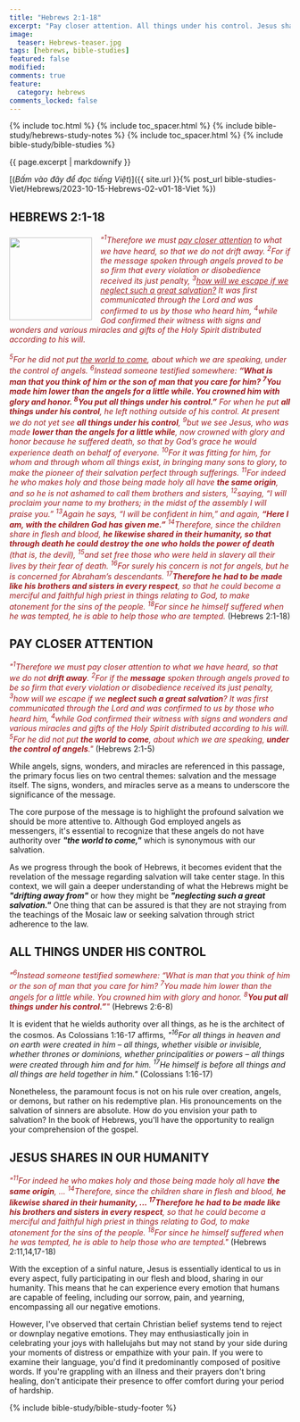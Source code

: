 ```yaml
---
title: "Hebrews 2:1-18"
excerpt: "Pay closer attention. All things under his control. Jesus shares in our humanity."
image:
  teaser: Hebrews-teaser.jpg
tags: [hebrews, bible-studies]
featured: false
modified:
comments: true
feature:
  category: hebrews
comments_locked: false
---
```


{% include toc.html %}
{% include toc_spacer.html %}
{% include bible-study/hebrews-study-notes %}
{% include toc_spacer.html %}
{% include bible-study/bible-studies %}

{{ page.excerpt | markdownify }}

[(<em>Bấm vào đây để đọc tiếng Việt</em>)]({{ site.url }}{% post_url bible-studies-Viet/Hebrews/2023-10-15-Hebrews-02-v01-18-Viet %})

## HEBREWS 2:1-18

<div>
<p>
<img alt src="{{ site.url }}/assets/images/Hebrews-teaser.jpg" style="border: 0px none; margin: 7px 15px 0px 0px; max-width: 100%; height: 148px; padding: 0px; float: left;">
    <span style="color: rgb(159, 29, 33);"><i>"<sup>1</sup>Therefore we must <u>pay closer attention</u> to what we have heard, so that we do not drift away. <sup>2</sup>For if the message spoken through angels proved to be so firm that every violation or disobedience received its just penalty, <sup>3</sup><u>how will we escape if we neglect such a great salvation?</u> It was first communicated through the Lord and was confirmed to us by those who heard him, <sup>4</sup>while God confirmed their witness with signs and wonders and various miracles and gifts of the Holy Spirit distributed according to his will. <br /><br /><sup>5</sup>For he did not put <u>the world to come</u>, about which we are speaking, under the control of angels. <sup>6</sup>Instead someone testified somewhere: <strong>“What is man that you think of him or the son of man that you care for him? <sup>7</sup>You made him lower than the angels for a little while. You crowned him with glory and honor. <sup>8</sup>You put all things under his control.”</strong> For when he put <strong>all things under his control</strong>, he left nothing outside of his control. At present we do not yet see <strong>all things under his control</strong>, <sup>9</sup>but we see Jesus, who was made <strong>lower than the angels for a little while</strong>, now crowned with glory and honor because he suffered death, so that by God’s grace he would experience death on behalf of everyone. <sup>10</sup>For it was fitting for him, for whom and through whom all things exist, in bringing many sons to glory, to make the pioneer of their salvation perfect through sufferings. <sup>11</sup>For indeed he who makes holy and those being made holy all have <strong>the same origin</strong>, and so he is not ashamed to call them brothers and sisters, <sup>12</sup>saying, “I will proclaim your name to my brothers; in the midst of the assembly I will praise you.” <sup>13</sup>Again he says, “I will be confident in him,” and again, <strong>“Here I am, with the children God has given me.”</strong> <sup>14</sup>Therefore, since the children share in flesh and blood, <strong>he likewise shared in their humanity, so that through death he could destroy the one who holds the power of death</strong> (that is, the devil), <sup>15</sup>and set free those who were held in slavery all their lives by their fear of death. <sup>16</sup>For surely his concern is not for angels, but he is concerned for Abraham’s descendants. <sup>17</sup><strong>Therefore he had to be made like his brothers and sisters in every respect</strong>, so that he could become a merciful and faithful high priest in things relating to God, to make atonement for the sins of the people. <sup>18</sup>For since he himself suffered when he was tempted, he is able to help those who are tempted. </i></span> (Hebrews 2:1-18)</p>
</div>

## PAY CLOSER ATTENTION

<span style="color: rgb(159, 29, 33);">
<i>"<sup>1</sup>Therefore we must pay closer attention to what we have heard, so that we do not <strong>drift away</strong>. <sup>2</sup>For if the <strong>message</strong> spoken through angels proved to be so firm that every violation or disobedience received its just penalty, <sup>3</sup>how will we escape if we <strong>neglect such a great salvation</strong>? It was first communicated through the Lord and was confirmed to us by those who heard him, <sup>4</sup>while God confirmed their witness with signs and wonders and various miracles and gifts of the Holy Spirit distributed according to his will. <sup>5</sup>For he did not put <strong>the world to come</strong>, about which we are speaking, <strong>under the control of angels</strong>."</i></span> (Hebrews 2:1-5)

While angels, signs, wonders, and miracles are referenced in this passage, the primary focus lies on two central themes: salvation and the message itself. The signs, wonders, and miracles serve as a means to underscore the significance of the message.

The core purpose of the message is to highlight the profound salvation we should be more attentive to. Although God employed angels as messengers, it's essential to recognize that these angels do not have authority over <i><strong>"the world to come,"</strong></i> which is synonymous with our salvation.

As we progress through the book of Hebrews, it becomes evident that the revelation of the message regarding salvation will take center stage. In this context, we will gain a deeper understanding of what the Hebrews might be ***"drifting away from"*** or how they might be ***"neglecting such a great salvation."*** One thing that can be assured is that they are not straying from the teachings of the Mosaic law or seeking salvation through strict adherence to the law.

## ALL THINGS UNDER HIS CONTROL

<span style="color: rgb(159, 29, 33);">
<i>"<sup>6</sup>Instead someone testified somewhere: “What is man that you think of him or the son of man that you care for him? <sup>7</sup>You made him lower than the angels for a little while. You crowned him with glory and honor. <sup>8</sup><strong>You put all things under his control.”</strong>"</i></span> (Hebrews 2:6-8)

It is evident that he wields authority over all things, as he is the architect of the cosmos. As Colossians 1:16-17 affirms, <i>"<sup>16</sup>For all things in heaven and on earth were created in him – all things, whether visible or invisible, whether thrones or dominions, whether principalities or powers – all things were created through him and for him. <sup>17</sup>He himself is before all things and all things are held together in him."</i> (Colossians 1:16-17)

Nonetheless, the paramount focus is not on his rule over creation, angels, or demons, but rather on his redemptive plan. His pronouncements on the salvation of sinners are absolute. How do you envision your path to salvation? In the book of Hebrews, you'll have the opportunity to realign your comprehension of the gospel.

## JESUS SHARES IN OUR HUMANITY

<span style="color: rgb(159, 29, 33);">
<i>"<sup>11</sup>For indeed he who makes holy and those being made holy all have <strong>the same origin</strong>, ... <sup>14</sup>Therefore, since the children share in flesh and blood, <strong>he likewise shared in their humanity, ... <sup>17</sup>Therefore he had to be made like his brothers and sisters in every respect</strong>, so that he could become a merciful and faithful high priest in things relating to God, to make atonement for the sins of the people. <sup>18</sup>For since he himself suffered when he was tempted, he is able to help those who are tempted."</i></span> (Hebrews 2:11,14,17-18)

With the exception of a sinful nature, Jesus is essentially identical to us in every aspect, fully participating in our flesh and blood, sharing in our humanity. This means that he can experience every emotion that humans are capable of feeling, including our sorrow, pain, and yearning, encompassing all our negative emotions.

However, I've observed that certain Christian belief systems tend to reject or downplay negative emotions. They may enthusiastically join in celebrating your joys with hallelujahs but may not stand by your side during your moments of distress or empathize with your pain. If you were to examine their language, you'd find it predominantly composed of positive words. If you're grappling with an illness and their prayers don't bring healing, don't anticipate their presence to offer comfort during your period of hardship.

{% include bible-study/bible-study-footer %}

